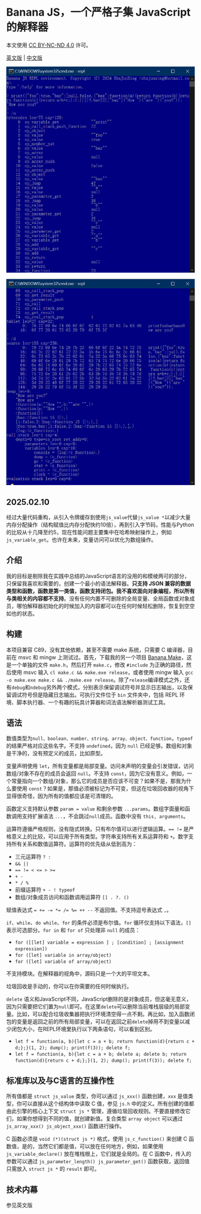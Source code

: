 # Banana JS，一个严格子集 JavaScript 的解释器

本文使用 [CC BY-NC-ND 4.0](https://creativecommons.org/licenses/by-nc-nd/4.0/) 许可。

[英文版](README.md) | [中文版](README_zhCN.md)

![REPL截图](screenshot1.png "REPL截图")

![REPL截图](screenshot2.png "REPL截图")

## 2025.02.10

经过大量代码重构，从引入令牌缓存到使用`js_value`代替`js_value *`以减少大量内存分配操作（结构赋值比内存分配快约10倍），再到引入字节码，性能与Python的比较从十几降至约5，现在性能问题主要集中在哈希映射操作上，例如`js_variable_get`。也许在未来，变量访问可以优化为数组操作。

## 介绍

我的目标是剔除我在实践中总结的JavaScript语言的没用的和模棱两可的部分，只保留我喜欢和需要的，创建一个最小的语法解释器。**只支持 JSON 兼容的数据类型和函数，函数是第一类值，函数支持闭包。我不喜欢面向对象编程，所以所有与类相关的内容都不支持**。没有任何内置不可删除的全局变量、全局函数或对象成员，哪怕解释器初始化的时候加入的内容都可以在任何时候轻松删除，恢复到空空如也的状态。

## 构建

本项目兼容 C89，没有其他依赖，甚至不需要 make 系统，只需要 C 编译器，目前在 msvc 和 mingw 上测试过。首先，下载我的另一个项目 [Banana Make](https://github.com/shajunxing/banana-make)，这是一个单独的文件 `make.h`，然后打开 `make.c`，修改 `#include` 为正确的路径，然后使用 msvc 输入 `cl make.c && make.exe release`，或者使用 mingw 输入 `gcc -o make.exe make.c && ./make.exe release`。除了`release`编译模式之外，还有`debug`和`ndebug`另外两个模式，分别表示保留调试符号并显示日志输出，以及保留调试符号但是隐藏日志输出。可执行文件位于 `bin` 文件夹中，包括 REPL 环境、脚本执行器、一个有趣的玩具计算器和词法语法解析器测试工具。

## 语法

数值类型为`null、boolean、number、string、array、object、function`，`typeof`的结果严格对应这些名字。不支持 `undefined`，因为 `null` 已经足够。数组和对象是干净的，没有预定义的成员，比如原型。

变量声明使用 `let`，所有变量都是局部变量。访问未声明的变量会引发错误，访问数组/对象不存在的成员会返回 `null`。不支持 `const`，因为它没有意义。例如，一个常量指向一个数组/对象，那么它的成员是否应该不可变？如果不是，那我为什么要使用 `const`？如果是，那值必须被标记为不可变，但这在垃圾回收器的视角下显得很奇怪，因为所有的值都应该是可清理的。

函数定义支持默认参数 `param = value` 和剩余参数 `...params`。数组字面量和函数调用支持扩展语法 `...`，不会跳过`null`成员。函数中没有 `this, arguments`。

运算符遵循严格规则，没有隐式转换。只有布尔值可以进行逻辑运算。`== !=` 是严格意义上的比较，可以应用于所有类型。字符串支持所有关系运算符和 `+`。数字支持所有关系和数值运算符。运算符的优先级从低到高为：

- 三元运算符 `? :`
- `&& ||`
- `== != < <= > >=`
- `+ -`
- `* / %`
- 前缀运算符 `+ - ! typeof`
- 数组/对象成员访问和函数调用运算符 `[] . ?. ()`

赋值表达式 `= += -= *= /= %= ++ --` 不返回值。不支持逗号表达式 `,`。

`if`、`while`、`do while`、`for` 的条件必须是布尔值。`for` 循环仅支持以下语法，`[]` 表示可选部分。`for in` 和 `for of` 只处理非 `null` 的成员：

- `for ([[let] variable = expression ] ; [condition] ; [assignment expression])`
- `for ([let] variable in array/object)`
- `for ([let] variable of array/object)`

不支持模块。在解释器的视角中，源码只是一个大的平坦文本。

垃圾回收是手动的，你可以在你需要的任何时候执行。

`delete` 语义和JavaScript不同，JavaScript删除的是对象成员，但这毫无意义，因为只需要把它们置为`null`即可。在这里`delete`可以删除当前堆栈层级的局部变量。比如，可以配合垃圾收集器把执行环境清空得一点不剩。再比如，加入函数闭包的变量是返回之前的所有局部变量，可以在返回之前`delete`掉用不到变量以减少闭包大小，在REPL环境里执行以下两条语句，可以看到区别。

- `let f = function(a, b){let c = a + b; return function(d){return c + d;};}(1, 2); dump(); print(f(3)); delete f;`
- `let f = function(a, b){let c = a + b; delete a; delete b; return function(d){return c + d;};}(1, 2); dump(); print(f(3)); delete f;`

## 标准库以及与C语言的互操作性

所有值都是 `struct js_value` 类型，你可以通过 `js_xxx()` 函数创建，`xxx` 是值类型，你可以直接从这个结构体中读取 C 值，参见 `js.h` 中的定义。所有创建的值都由此引擎的核心上下文 `struct js *` 管理，遵循垃圾回收规则。不要直接修改它们，如果你想得到不同的值，就创建新值。复合类型 `array object` 可以通过 `js_array_xxx() js_object_xxx()` 函数进行操作。

C 函数必须是 `void (*)(struct js *)` 格式，使用 `js_c_function()` 来创建 C 函数值，是的，当然它们都是值，可以放在任何地方，例如，如果使用 `js_variable_declare()` 放在堆栈根上，它们就是全局的。在 C 函数中，传入的参数可以通过 `js_parameter_length() js_parameter_get()` 函数获取，返回值只需放入 `struct js *` 的 `result` 即可。

## 技术内幕

参见英文版